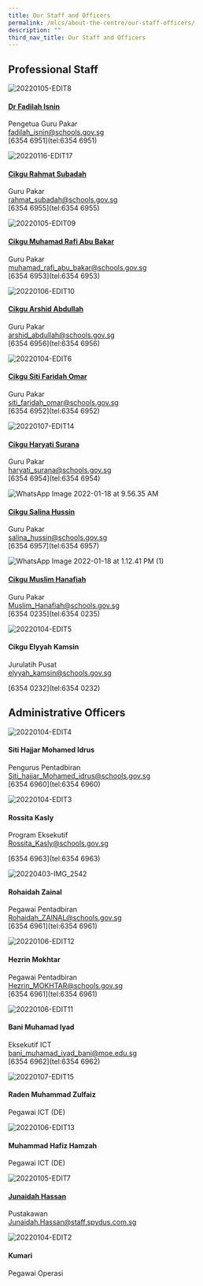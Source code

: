 ```yaml
---
title: Our Staff and Officers
permalink: /mlcs/about-the-centre/our-staff-officers/
description: ""
third_nav_title: Our Staff and Officers
---
```

Professional Staff
------------------

![20220105-EDIT8](/images/20220105-edit8.jpeg)

#### [Dr Fadilah Isnin](/mlcs/about-the-centre/our-staff-officers/staff-officers/dr-fadilah-isnin)

Pengetua Guru Pakar <br>
[fadilah\_isnin@schools.gov.sg](mailto:fadilah_isnin@schools.gov.sg) <br>
[6354 6951](tel:6354 6951)

![20220116-EDIT17](/images/20220116-edit17.jpeg)

#### [Cikgu Rahmat Subadah](/mlcs/about-the-centre/our-staff-officers/staff-officers/encik-rahmat-subadah)

Guru Pakar <br>
[rahmat\_subadah@schools.gov.sg](mailto:rahmat_subadah@schools.gov.sg) <br>
[6354 6955](tel:6354 6955)

![20220105-EDIT09](/images/20220105-edit09.jpeg)

#### [Cikgu Muhamad Rafi Abu Bakar](/mlcs/about-the-centre/our-staff-officers/staff-officers/encik-muhamad-rafi-abu-bakar)

Guru Pakar <br>
[muhamad\_rafi\_abu\_bakar@schools.gov.sg](mailto:muhamad_rafi_abu_bakar@schools.gov.sg) <br>
[6354 6953](tel:6354 6953)

![20220106-EDIT10](/images/20220106-edit10.jpeg)

#### [Cikgu Arshid Abdullah](/mlcs/about-the-centre/our-staff-officers/staff-officers/encik-arshid-abdullah)

Guru Pakar <br>
[arshid\_abdullah@schools.gov.sg](mailto:arshid_abdullah@schools.gov.sg) <br>
[6354 6956](tel:6354 6956)

![20220104-EDIT6](/images/20220104-edit6.jpeg)

#### [Cikgu Siti Faridah Omar](/mlcs/about-the-centre/our-staff-officers/staff-officers/puan-siti-faridah-omar)

Guru Pakar <br>
[siti\_faridah\_omar@schools.gov.sg](mailto:siti_faridah_omar@schools.gov.sg) <br>
[6354 6952](tel:6354 6952)

![20220107-EDIT14](/images/20220107-edit14.jpeg)

#### [Cikgu Haryati Surana](/mlcs/about-the-centre/our-staff-officers/staff-officers/puan-haryati-surana)

Guru Pakar <br>
[haryati\_surana@schools.gov.sg](mailto:haryati_surana@schools.gov.sg) <br>
[6354 6954](tel:6354 6954)

![WhatsApp Image 2022-01-18 at 9.56.35 AM](/images/whatsapp-image-2022-01-18-at-9-56-35-am.jpeg)

#### [Cikgu Salina Hussin](/mlcs/about-the-centre/our-staff-officers/staff-officers/puan-salina-hussin)

Guru Pakar <br>
[salina\_hussin@schools.gov.sg](mailto:salina_hussin@schools.gov.sg) <br>
[6354 6957](tel:6354 6957)

![WhatsApp Image 2022-01-18 at 1.12.41 PM (1)](/images/whatsapp-image-2022-01-18-at-1-12-41-pm-(1).jpeg)

#### [Cikgu Muslim Hanafiah](/mlcs/about-the-centre/our-staff-officers/staff-officers/cikgu-muslim-hanafiah)

Guru Pakar <br>
[Muslim\_Hanafiah@schools.gov.sg](mailto:Muslim_Hanafiah@schools.gov.sg) <br>
[6354 0235](tel:6354 0235)

![20220104-EDIT5](/images/20220104-edit5.jpeg)

#### Cikgu Elyyah Kamsin 
Jurulatih Pusat <br>
[elyyah\_kamsin@schools.gov.sg](mailto:elyyah_kamsin@schools.gov.sg)

[6354 0232](tel:6354 0232)

Administrative Officers
-----------------------

![20220104-EDIT4](https://academyofsingaporeteachers.moe.edu.sg/images/librariesprovider6/about-the-centre/staff-officers/20220104-edit4.jpg?sfvrsn=64c391c4_0)

#### Siti Hajjar Mohamed Idrus

Pengurus Pentadbiran <br>
[Siti\_hajjar\_Mohamed\_idrus@schools.gov.sg](mailto:Siti_hajjar_Mohamed_idrus@schools.gov.sg) <br>
[6354 6960](tel:6354 6960)

![20220104-EDIT3](https://academyofsingaporeteachers.moe.edu.sg/images/librariesprovider6/about-the-centre/staff-officers/20220104-edit3.jpg?sfvrsn=f6bd6978_0)

#### Rossita Kasly

Program Eksekutif <br>
[Rossita\_Kasly@schools.gov.sg](mailto:Rossita_Kasly@schools.gov.sg)

[6354 6963](tel:6354 6963)

![20220403-IMG_2542](https://academyofsingaporeteachers.moe.edu.sg/images/librariesprovider6/about-the-centre/20220403-img_2542.jpg?sfvrsn=277f9361_0)

#### Rohaidah Zainal

Pegawai Pentadbiran <br>
[Rohaidah\_ZAINAL@schools.gov.sg](mailto:Rohaidah_ZAINAL@schools.gov.sg) <br>
[6354 6961](tel:6354 6961)

![20220106-EDIT12](https://academyofsingaporeteachers.moe.edu.sg/images/librariesprovider6/about-the-centre/staff-officers/20220106-edit12.jpg?sfvrsn=3254c7c7_0)

#### Hezrin Mokhtar

Pegawai Pentadbiran <br>
[Hezrin\_MOKHTAR@schools.gov.sg](mailto:Hezrin_MOKHTAR@schools.gov.sg) <br>
[6354 6961](tel:6354 6961)

![20220106-EDIT11](https://academyofsingaporeteachers.moe.edu.sg/images/librariesprovider6/about-the-centre/staff-officers/20220106-edit11.jpg?sfvrsn=3ab71bc8_0)

#### Bani Muhamad Iyad

Eksekutif ICT <br>
[bani\_muhamad\_iyad\_bani@moe.edu.sg](mailto:bani_muhamad_iyad_bani@moe.edu.sg) <br>
[6354 6962](tel:6354 6962)

![20220107-EDIT15](https://academyofsingaporeteachers.moe.edu.sg/images/librariesprovider6/about-the-centre/staff-officers/20220107-edit15.jpg?sfvrsn=1cbacab5_0)

#### Raden Muhammad Zulfaiz

Pegawai ICT (DE)

![20220106-EDIT13](https://academyofsingaporeteachers.moe.edu.sg/images/librariesprovider6/about-the-centre/staff-officers/20220106-edit13.jpg?sfvrsn=bc007deb_0)

#### Muhammad Hafiz Hamzah

Pegawai ICT (DE)

![20220105-EDIT7](https://academyofsingaporeteachers.moe.edu.sg/images/librariesprovider6/about-the-centre/staff-officers/20220105-edit7.jpg?sfvrsn=44e1f7a9_0)

#### [Junaidah Hassan](/mlcs/resources/resource-centre)

Pustakawan <br>
[Junaidah.Hassan@staff.spydus.com.sg](mailto:Junaidah.Hassan@staff.spydus.com.sg)

![20220104-EDIT2](https://academyofsingaporeteachers.moe.edu.sg/images/librariesprovider6/about-the-centre/staff-officers/20220104-edit2.jpg?sfvrsn=3f4ddd06_0)

#### Kumari

Pegawai Operasi